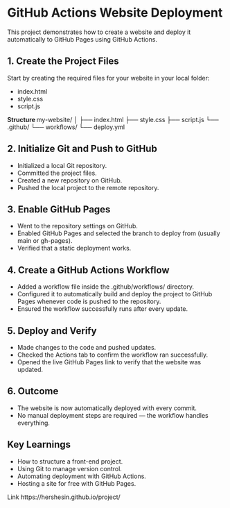 
<h1><b>GitHub Actions Website Deployment</b></h1>

This project demonstrates how to create a website and deploy it automatically to GitHub Pages using GitHub Actions.
<h2><b>1. Create the Project Files</b></h2>

Start by creating the required files for your website in your local folder:
<ul>
  <li>index.html</li>
  <li>style.css</li>
  <li>script.js</li>
</ul>
<b> Structure </b>
my-website/
│
├── index.html
├── style.css
├── script.js
└── .github/
    └── workflows/
        └── deploy.yml

<h2><b>2. Initialize Git and Push to GitHub</b></h2>
<ul>
<li>Initialized a local Git repository.</li>
<li>Committed the project files.</li>
<li>Created a new repository on GitHub.</li>
<li>Pushed the local project to the remote repository.</li>
</ul>

<h2><b> 3. Enable GitHub Pages</b></h2>
<ul>
<li>Went to the repository settings on GitHub.</li>
<li>Enabled GitHub Pages and selected the branch to deploy from (usually main or gh-pages).</li>
<li>Verified that a static deployment works.</li>
</ul>

<h2><b>4. Create a GitHub Actions Workflow</b></h2>
<ul>
<li>Added a workflow file inside the .github/workflows/ directory.</li>
<li>Configured it to automatically build and deploy the project to GitHub Pages whenever code is pushed to the repository.</li>
<li>Ensured the workflow successfully runs after every update.</li>
</ul>

<h2><b>5. Deploy and Verify</b></h2>
<ul>
<li>Made changes to the code and pushed updates.</li>
<li>Checked the Actions tab to confirm the workflow ran successfully.</li>
<li>Opened the live GitHub Pages link to verify that the website was updated.</li>
</ul>

<h2><b>6. Outcome</b></h2>
<ul>
<li>The website is now automatically deployed with every commit.</li>
<li>No manual deployment steps are required — the workflow handles everything.</li>
</ul>

<h2><b>Key Learnings</b></h2>
<ul>
<li>How to structure a front-end project.</li>
<li>Using Git to manage version control.</li>
<li>Automating deployment with GitHub Actions.</li>
<li>Hosting a site for free with GitHub Pages.</li>

</ul>
Link
https://hershesin.github.io/project/
